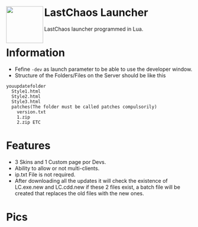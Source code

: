 # LastChaos Launcher <img align="left" src="https://user-images.githubusercontent.com/5092697/137706275-5a285a31-a814-4e40-bb2a-b75601ec6fed.png" width="100px">

LastChaos launcher programmed in Lua.<br/>

# Information
* Fefine ```-dev``` as launch parameter to be able to use the developer window.
* Structure of the Folders/Files on the Server should be like this
```
youupdatefolder
  Style1.html
  Style2.html
  Style3.html
  patches(The folder must be called patches compulsorily)
    version.txt
    1.zip
    2.zip ETC
```
# Features
* 3 Skins and 1 Custom page por Devs.
* Ability to allow or not multi-clients.
* ip.txt File is not required.
* After downloading all the updates it will check the existence of LC.exe.new and LC.cdd.new if these 2 files exist, a batch file will be created that replaces the old files with the new ones.

# Pics
